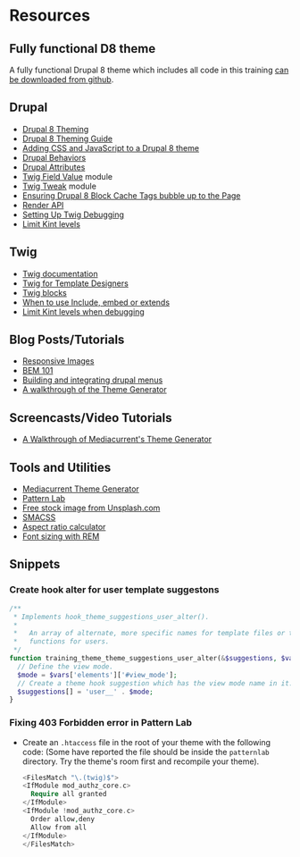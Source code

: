 # Resources

## Fully functional D8 theme

A fully functional Drupal 8 theme which includes all code in this training [can be downloaded from github](https://github.com/mariohernandez/training).

## Drupal

* [Drupal 8 Theming](https://www.drupal.org/docs/8/theming)
* [Drupal 8 Theming Guide](https://sqndr.github.io/d8-theming-guide/index.html)
* [Adding CSS and JavaScript to a Drupal 8 theme](https://www.drupal.org/docs/8/theming/adding-stylesheets-css-and-javascript-js-to-a-drupal-8-theme)
* [Drupal Behaviors](https://sqndr.github.io/d8-theming-guide/javascript/behaviors.html)
* [Drupal Attributes](https://www.drupal.org/docs/8/theming-drupal-8/using-attributes-in-templates)
* [Twig Field Value](https://www.drupal.org/project/twig_field_value) module
* [Twig Tweak](https://www.drupal.org/project/twig_tweak) module
* [Ensuring Drupal 8 Block Cache Tags bubble up to the Page](https://www.previousnext.com.au/blog/ensuring-drupal-8-block-cache-tags-bubble-up-page)
* [Render API](https://www.drupal.org/docs/8/api/render-api)
* [Setting Up Twig Debugging](https://www.chapterthree.com/blog/drupal-8-theming-setting-up-theme-debugging)
* [Limit Kint levels](https://gist.github.com/JPustkuchen/a5f1eaeb7058856b7ef087b028ffdfeb)

## Twig

* [Twig documentation](https://twig.symfony.com/doc/3.x/)
* [Twig for Template Designers](https://twig.symfony.com/doc/2.x/templates.html)
* [Twig blocks](https://twig.symfony.com/doc/2.x/tags/extends.html)
* [When to use Include, embed or extends](https://github.com/fourkitchens/emulsify/wiki/When-to-use-include,-extends,-and-embed)
* [Limit Kint levels when debugging](https://gist.github.com/JPustkuchen/a5f1eaeb7058856b7ef087b028ffdfeb)

## Blog Posts/Tutorials

* [Responsive Images](https://cloudfour.com/thinks/responsive-images-101-definitions/)
* [BEM 101](https://css-tricks.com/bem-101/)
* [Building and integrating drupal menus](https://www.mediacurrent.com/blog/building-and-integrating-menu-drupal/)
* [A walkthrough of the Theme Generator](https://www.youtube.com/watch?v=cVyA2v-UwSQ&feature=youtu.be)

## Screencasts/Video Tutorials

* [A Walkthrough of Mediacurrent's Theme Generator](https://www.youtube.com/watch?v=cVyA2v-UwSQ)

## Tools and Utilities

* [Mediacurrent Theme Generator](https://github.com/mediacurrent/theme_generator_8)
* [Pattern Lab](https://patternlab.io/)
* [Free stock image from Unsplash.com](https://unsplash.com/)
* [SMACSS](https://swapps.com/blog/what-is-smacss-and-how-to-use-it/)
* [Aspect ratio calculator](https://calculateaspectratio.com/)
* [Font sizing with REM](https://snook.ca/archives/html_and_css/font-size-with-rem)

## Snippets

### Create hook alter for user template suggestons

```php
/**
 * Implements hook_theme_suggestions_user_alter().
 *
 *   An array of alternate, more specific names for template files or theme
 *   functions for users.
 */
function training_theme_theme_suggestions_user_alter(&$suggestions, $vars, $hook) {
  // Define the view mode.
  $mode = $vars['elements']['#view_mode'];
  // Create a theme hook suggestion which has the view mode name in it.
  $suggestions[] = 'user__' . $mode;
}
```

### Fixing 403 Forbidden error in Pattern Lab

* Create an `.htaccess` file in the root of your theme with the following code:  \(Some have reported the file should be inside the `patternlab` directory.  Try the theme's room first and recompile your theme\).

  ```php
  <FilesMatch "\.(twig)$">
  <IfModule mod_authz_core.c>
    Require all granted
  </IfModule>
  <IfModule !mod_authz_core.c>
    Order allow,deny
    Allow from all
  </IfModule>
  </FilesMatch>
  ```

